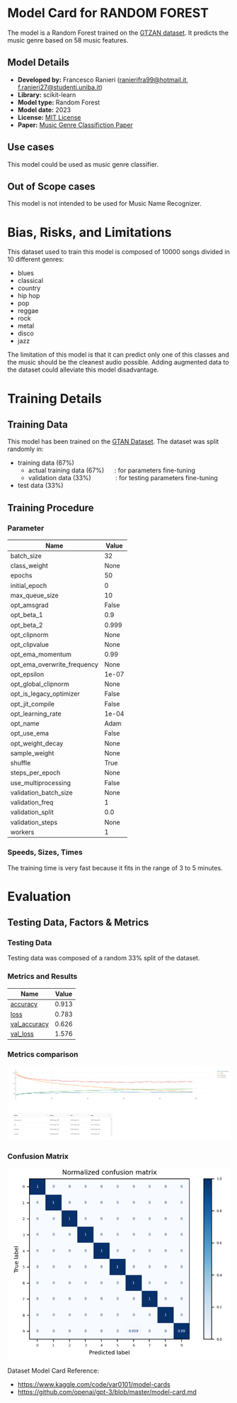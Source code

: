# Model Card for RANDOM FOREST

<!-- Provide a quick summary of what the model is/does. -->

The model is a Random Forest trained on the [GTZAN dataset]((../dataset_cards/gtzan_dataset_card.md)).
It predicts the music genre based on 58 music features.

## Model Details

- **Developed by:** Francesco Ranieri (ranierifra99@hotmail.it, f.ranieri27@studenti.uniba.it)
- **Library:** scikit-learn
- **Model type:** Random Forest
- **Model date:** 2023
- **License:**  [MIT License](../../LICENSE)
- **Paper:**  [Music Genre Classifiction Paper](../paper/paper.pdf)


## Use cases

<!-- Address questions around how the model is intended to be used, including the foreseeable users of the model and those affected by the model. -->
This model could be used as music genre classifier.

## Out of Scope cases

This model is not intended to be used for Music Name Recognizer.

# Bias, Risks, and Limitations

<!-- This section is meant to convey both technical and sociotechnical limitations. -->

This dataset used to train this model is composed of 10000 songs divided in 10 different genres:
* blues
* classical
* country
* hip hop
* pop
* reggae
* rock
* metal
* disco
* jazz

The limitation of this model is that it can predict only one of this classes and the music should be 
the cleanest audio possible. Adding augmented data to the dataset could alleviate this model disadvantage.

# Training Details

## Training Data

This model has been trained on the [GTAN Dataset](../dataset_cards/gtzan_dataset_card.md).
The dataset was split randomly in:
* training data (67%)
    * actual training data (67%) &nbsp;&nbsp;&nbsp;&nbsp; : for parameters fine-tuning
    * validation data (33%) &nbsp;&nbsp;&nbsp;&nbsp;&nbsp;&nbsp;&nbsp;&nbsp;&nbsp;&nbsp;&nbsp;&nbsp; : for testing parameters fine-tuning
* test data (33%)


## Training Procedure

<!-- This relates heavily to the Technical Specifications. Content here should link to that section when it is relevant to the training procedure. -->

### Parameter 

| Name                        | Value |
| --------------------------- | ----- |
| batch_size                  | 32    |
| class_weight                | None  |
| epochs                      | 50    |
| initial_epoch               | 0     |
| max_queue_size              | 10    |
| opt_amsgrad                 | False |
| opt_beta_1                  | 0.9   |
| opt_beta_2                  | 0.999 |
| opt_clipnorm                | None  |
| opt_clipvalue               | None  |
| opt_ema_momentum            | 0.99  |
| opt_ema_overwrite_frequency | None  |
| opt_epsilon                 | 1e-07 |
| opt_global_clipnorm         | None  |
| opt_is_legacy_optimizer     | False |
| opt_jit_compile             | False |
| opt_learning_rate           | 1e-04 |
| opt_name                    | Adam  |
| opt_use_ema                 | False |
| opt_weight_decay            | None  |
| sample_weight               | None  |
| shuffle                     | True  |
| steps_per_epoch             | None  |
| use_multiprocessing         | False |
| validation_batch_size       | None  |
| validation_freq             | 1     |
| validation_split            | 0.0   |
| validation_steps            | None  |
| workers                     | 1     |

### Speeds, Sizes, Times
The training time is very fast because it fits in the range of 3 to 5 minutes.
# Evaluation

<!-- This section describes the evaluation protocols and provides the results. -->

## Testing Data, Factors & Metrics

### Testing Data

<!-- This should link to a Data Card if possible. -->

Testing data was composed of a random 33% split of the dataset.

### Metrics and Results

| Name                                                                                                                                                                                                                                                                                                                                                                        | Value |
| --------------------------------------------------------------------------------------------------------------------------------------------------------------------------------------------------------------------------------------------------------------------------------------------------------------------------------------------------------------------------- | ----- |
| [accuracy](https://dagshub.com/Francesco-Ranieri/music-genre-classification.mlflow/#/metric/accuracy?runs=[%22672b41634a5546e39d1f3044cd3c9d3d%22]&experiments=[%220%22]&plot_metric_keys=[%22accuracy%22]&plot_layout={%22autosize%22:true,%22xaxis%22:{},%22yaxis%22:{}}&x_axis=relative&y_axis_scale=linear&line_smoothness=1&show_point=false&deselected_curves=[]&last_linear_y_axis_range=[])             | 0.913 |
| [loss](https://dagshub.com/Francesco-Ranieri/music-genre-classification.mlflow/#/metric/loss?runs=[%22672b41634a5546e39d1f3044cd3c9d3d%22]&experiments=[%220%22]&plot_metric_keys=[%22loss%22]&plot_layout={%22autosize%22:true,%22xaxis%22:{},%22yaxis%22:{}}&x_axis=relative&y_axis_scale=linear&line_smoothness=1&show_point=false&deselected_curves=[]&last_linear_y_axis_range=[])                         | 0.783 |
| [val_accuracy](https://dagshub.com/Francesco-Ranieri/music-genre-classification.mlflow/#/metric/val_accuracy?runs=[%22672b41634a5546e39d1f3044cd3c9d3d%22]&experiments=[%220%22]&plot_metric_keys=[%22val_accuracy%22]&plot_layout={%22autosize%22:true,%22xaxis%22:{},%22yaxis%22:{}}&x_axis=relative&y_axis_scale=linear&line_smoothness=1&show_point=false&deselected_curves=[]&last_linear_y_axis_range=[]) | 0.626 |
| [val_loss](https://dagshub.com/Francesco-Ranieri/music-genre-classification.mlflow/#/metric/val_loss?runs=[%22672b41634a5546e39d1f3044cd3c9d3d%22]&experiments=[%220%22]&plot_metric_keys=[%22val_loss%22]&plot_layout={%22autosize%22:true,%22xaxis%22:{},%22yaxis%22:{}}&x_axis=relative&y_axis_scale=linear&line_smoothness=1&show_point=false&deselected_curves=[]&last_linear_y_axis_range=[])             | 1.576 |

### Metrics comparison
<img src="assets/metrics_RF.png">

### Confusion Matrix
<img src="assets/confusion_matrix_RF.png">

Dataset Model Card Reference: 
* https://www.kaggle.com/code/var0101/model-cards
* https://github.com/openai/gpt-3/blob/master/model-card.md